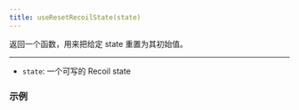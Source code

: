 ```yaml
---
title: useResetRecoilState(state)
---
```


返回一个函数，用来把给定 state 重置为其初始值。

---

- `state`: 一个可写的 Recoil state

### 示例
